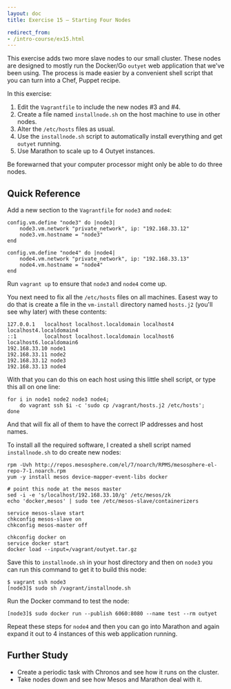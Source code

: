 ```yaml
---
layout: doc
title: Exercise 15 – Starting Four Nodes

redirect_from:
- /intro-course/ex15.html
---
```


This exercise adds two more slave nodes to our small
cluster.  These nodes are designed to mostly run the Docker/Go ``outyet``
web application that we've been using.  The process is made easier by a convenient
shell script that you can turn into a Chef, Puppet recipe.

In this exercise:

1. Edit the ``Vagrantfile`` to include the new nodes #3 and #4.
2. Create a file named ``installnode.sh`` on the host machine to use in other nodes.
3. Alter the ``/etc/hosts`` files as usual.
4. Use the ``installnode.sh`` script to automatically install everything and get ``outyet`` running.
5. Use Marathon to scale up to 4 Outyet instances.

Be forewarned that your computer processor might only be able to
do three nodes.


<!-- Video Lecture
-------------

{% mesos_video Mesos-Intro-Lecture-15 %} -->


Quick Reference
---------------

Add a new section to the ``Vagrantfile`` for ``node3`` and ``node4``:

```
config.vm.define "node3" do |node3|
    node3.vm.network "private_network", ip: "192.168.33.12"
    node3.vm.hostname = "node3"
end

config.vm.define "node4" do |node4|
    node4.vm.network "private_network", ip: "192.168.33.13"
    node4.vm.hostname = "node4"
end
```

Run ``vagrant up`` to ensure that ``node3`` and ``node4`` come up.

You next need to fix all the ``/etc/hosts`` files on all machines.  Easest way to do that is create a
file in the ``vm-install`` directory named ``hosts.j2`` (you'll see why later) with these contents:

```
127.0.0.1   localhost localhost.localdomain localhost4 localhost4.localdomain4
::1         localhost localhost.localdomain localhost6 localhost6.localdomain6
192.168.33.10 node1
192.168.33.11 node2
192.168.33.12 node3
192.168.33.13 node4
```

With that you can do this on each host using this little shell script, or type this all on one line:

```
for i in node1 node2 node3 node4;
    do vagrant ssh $i -c 'sudo cp /vagrant/hosts.j2 /etc/hosts';
done
```

And that will fix all of them to have the correct IP addresses and host names.

To install all the required software, I created a shell script named ``installnode.sh`` to do create new nodes:

```
rpm -Uvh http://repos.mesosphere.com/el/7/noarch/RPMS/mesosphere-el-repo-7-1.noarch.rpm
yum -y install mesos device-mapper-event-libs docker

# point this node at the mesos master
sed -i -e 's/localhost/192.168.33.10/g' /etc/mesos/zk
echo 'docker,mesos' | sudo tee /etc/mesos-slave/containerizers

service mesos-slave start
chkconfig mesos-slave on
chkconfig mesos-master off

chkconfig docker on
service docker start
docker load --input=/vagrant/outyet.tar.gz
```

Save this to ``installnode.sh`` in your host directory and then on ``node3`` you can run this command to get it to build this node:

```
$ vagrant ssh node3
[node3]$ sudo sh /vagrant/installnode.sh
```

Run the Docker command to test the node:

```
[node3]$ sudo docker run --publish 6060:8080 --name test --rm outyet
```

Repeat these steps for ``node4`` and then you can go into Marathon and again expand it out to 4 instances of this web application running.

Further Study
-------------

* Create a periodic task with Chronos and see how it runs on the cluster.
* Take nodes down and see how Mesos and Marathon deal with it.


